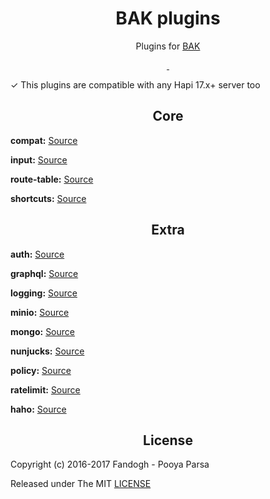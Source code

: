 
<h1 align="center">BAK plugins</h1>
<p align="center">
Plugins for <a href="https://github.com/bakjs/bak">BAK</a>
</p>

<p align="center">
<a href="https://github.com/bakjs/plugins">
    <img alt="" src="https://img.shields.io/badge/code%20style-standard-brightgreen.svg?style=flat-square">
</a>
<a href="https://hapijs.com/">
    <img alt="" src="https://img.shields.io/badge/hapi.js-17.x-yellow.svg?style=flat-square">
</a>
</p>

✓ This plugins are compatible with any Hapi 17.x+ server too

<!-- Core plugins -->
<h2 align="center">Core</h2>

**compat:** [Source](./plugins/compat)

**input:** [Source](./plugins/input)

**route-table:** [Source](./plugins/route-table)

**shortcuts:** [Source](./plugins/shortcuts)

<!-- Extra plugins -->
<h2 align="center">Extra</h2>

**auth:** [Source](./plugins/auth)

**graphql:** [Source](./plugins/graphql)

**logging:** [Source](./plugins/logging)

**minio:** [Source](./plugins/minio)

**mongo:** [Source](./plugins/mongo)

**nunjucks:** [Source](./plugins/nunjucks)

**policy:** [Source](./plugins/policy)

**ratelimit:** [Source](./plugins/ratelimit)

**haho:** [Source](./plugins/haho)

<!-- License -->
<h2 align="center">License</h2>
      
Copyright (c) 2016-2017 Fandogh - Pooya Parsa

Released under The MIT [LICENSE](./LICENSE)
